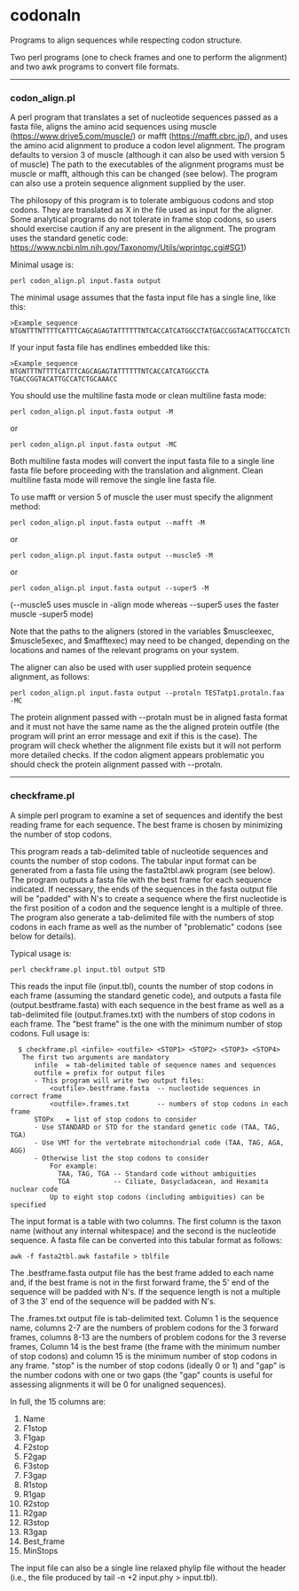 # codonaln
Programs to align sequences while respecting codon structure.

Two perl programs (one to check frames and one to perform the alignment) and two
awk programs to convert file formats.

--------------------------------------------------------------------------------
### codon_align.pl

A perl program that translates a set of nucleotide sequences passed as a fasta file,
aligns the amino acid sequences using muscle (https://www.drive5.com/muscle/) or mafft 
(https://mafft.cbrc.jp/), and uses the amino acid alignment to produce a codon level
alignment. The program defaults to version 3 of muscle (although it can also be used
with version 5 of muscle) The path to the executables of the alignment programs must be 
muscle or mafft, although this can be changed (see below). The program can also use a
protein sequence alignment supplied by the user.

The philosopy of this program is to tolerate ambiguous codons and stop codons. They 
are translated as X in the file used as input for the aligner. Some analytical programs
do not tolerate in frame stop codons, so users should exercise caution if any are
present in the alignment. The program uses the standard genetic code: https://www.ncbi.nlm.nih.gov/Taxonomy/Utils/wprintgc.cgi#SG1)

Minimal usage is:

```
perl codon_align.pl input.fasta output
```

The minimal usage assumes that the fasta input file has a single line, like this:

```
>Example_sequence
NTGNTTTNTTTTCATTTCAGCAGAGTATTTTTTNTCACCATCATGGCCTATGACCGGTACATTGCCATCTGCAAACC
```

If your input fasta file has endlines embedded like this:

```
>Example_sequence
NTGNTTTNTTTTCATTTCAGCAGAGTATTTTTTNTCACCATCATGGCCTA
TGACCGGTACATTGCCATCTGCAAACC
```

You should use the multiline fasta mode or clean multiline fasta mode:

```
perl codon_align.pl input.fasta output -M
```
or
```
perl codon_align.pl input.fasta output -MC
```

Both multiline fasta modes will convert the input fasta file to a single line fasta file
before proceeding with the translation and alignment. Clean multiline fasta mode will
remove the single line fasta file.

To use mafft or version 5 of muscle the user must specify the alignment method:

```
perl codon_align.pl input.fasta output --mafft -M
```
or
```
perl codon_align.pl input.fasta output --muscle5 -M
```
or
```
perl codon_align.pl input.fasta output --super5 -M
```
(--muscle5 uses muscle in -align mode whereas --super5 uses the faster muscle -super5 mode)

Note that the paths to the aligners (stored in the variables $muscleexec, $muscle5exec, and 
$mafftexec) may need to be changed, depending on the locations and names of the relevant
programs on your system.

The aligner can also be used with user supplied protein sequence alignment, as follows:

```
perl codon_align.pl input.fasta output --protaln TESTatp1.protaln.faa -MC
```

The protein alignment passed with --protaln must be in aligned fasta format and it must not have
the same name as the the aligned protein outfile (the program will print an error message and exit
if this is the case). The program will check whether the alignment file exists but it will not 
perform more detailed checks. If the codon aligment appears problematic you should check the protein
alignment passed with --protaln.


--------------------------------------------------------------------------------
### checkframe.pl

A simple perl program to examine a set of sequences and identify the best reading
frame for each sequence. The best frame is chosen by minimizing the number of stop
codons.

This program reads a tab-delimited table of nucleotide sequences and counts the number
of stop codons. The tabular input format can be generated from a fasta file using the 
fasta2tbl.awk program (see below). The program outputs a fasta file with the best frame
for each sequence indicated. If necessary, the ends of the sequences in the fasta output
file will be "padded" with N's to create a sequence where the first nucleotide is the
first position of a codon and the sequence lenght is a multiple of three. The program
also generate a tab-delimited file with the numbers of stop codons in each frame as well 
as the number of "problematic" codons (see below for details).

Typical usage is:

```
perl checkframe.pl input.tbl output STD
```

This reads the input file (input.tbl), counts the number of stop codons in each frame
(assuming the standard genetic code), and outputs a fasta file (output.bestframe.fasta)
with each sequence in the best frame as well as a tab-delimited file (output.frames.txt)
with the numbers of stop codons in each frame. The "best frame" is the one with the 
minimum number of stop codons. Full usage is:

```
  $ checkframe.pl <infile> <outfile> <STOP1> <STOP2> <STOP3> <STOP4>
   The first two arguments are mandatory
      infile  = tab-delimited table of sequence names and sequences
      outfile = prefix for output files
      - This program will write two output files:
          <outfile>.bestframe.fasta  -- nucleotide sequences in correct frame
          <outfile>.frames.txt       -- numbers of stop codons in each frame
      STOPx   = list of stop codons to consider
      - Use STANDARD or STD for the standard genetic code (TAA, TAG, TGA)
      - Use VMT for the vertebrate mitochondrial code (TAA, TAG, AGA, AGG)
      - Otherwise list the stop codons to consider
          For example:
            TAA, TAG, TGA -- Standard code without ambiguities
            TGA           -- Ciliate, Dasycladacean, and Hexamita nuclear code
          Up to eight stop codons (including ambiguities) can be specified
```

The input format is a table with two columns. The first column is the taxon name
(without any internal whitespace) and the second is the nucleotide sequence. A fasta
file can be converted into this tabular format as follows:

```
awk -f fasta2tbl.awk fastafile > tblfile
```

The .bestframe.fasta output file has the best frame added to each name and, if the best
frame is not in the first forward frame, the 5' end of the sequence will be padded with N's.
If the sequence length is not a multiple of 3 the 3' end of the sequence will be padded
with N's.

The .frames.txt output file is tab-delimited text. Column 1 is the sequence name, columns
2-7 are the numbers of problem codons for the 3 forward frames, columns 8-13 are the 
numbers of problem codons for the 3 reverse frames, Column 14 is the best frame (the frame 
with the minimum number of stop codons) and column 15 is the minimum number of stop codons 
in any frame. "stop" is the number of stop codons (ideally 0 or 1) and "gap" is the number 
codons with one or two gaps (the "gap" counts is useful for assessing alignments it will be 
0 for unaligned sequences).

In full, the 15 columns are:
1.  Name
2.  F1stop
3.  F1gap
4.  F2stop
5.  F2gap
6.  F3stop
7.  F3gap
8.  R1stop
9.  R1gap
10. R2stop
11. R2gap
12. R3stop
13. R3gap
14. Best_frame
15. MinStops

The input file can also be a single line relaxed phylip file without the header (i.e.,
the file produced by tail -n +2 input.phy > input.tbl).

